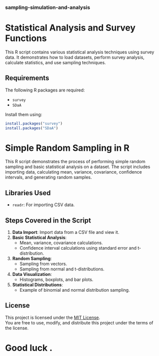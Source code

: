 ### sampling-simulation-and-analysis


# Statistical Analysis and Survey Functions

This R script contains various statistical analysis techniques using survey data. It demonstrates how to load datasets, perform survey analysis, calculate statistics, and use sampling techniques.

## Requirements

The following R packages are required:
- `survey`
- `SDaA`

Install them using:
```r
install.packages("survey")
install.packages("SDaA")
```
# Simple Random Sampling in R

This R script demonstrates the process of performing simple random sampling and basic statistical analysis on a dataset. The script includes importing data, calculating mean, variance, covariance, confidence intervals, and generating random samples.

## Libraries Used
- `readr`: For importing CSV data.

## Steps Covered in the Script
1. **Data Import**: Import data from a CSV file and view it.
2. **Basic Statistical Analysis**: 
   - Mean, variance, covariance calculations.
   - Confidence interval calculations using standard error and t-distribution.
3. **Random Sampling**: 
   - Sampling from vectors.
   - Sampling from normal and t-distributions.
4. **Data Visualization**: 
   - Histograms, boxplots, and bar plots.
5. **Statistical Distributions**: 
   - Example of binomial and normal distribution sampling.



## License

This project is licensed under the [MIT License](LICENSE).  
You are free to use, modify, and distribute this project under the terms of the license.

# Good luck .
